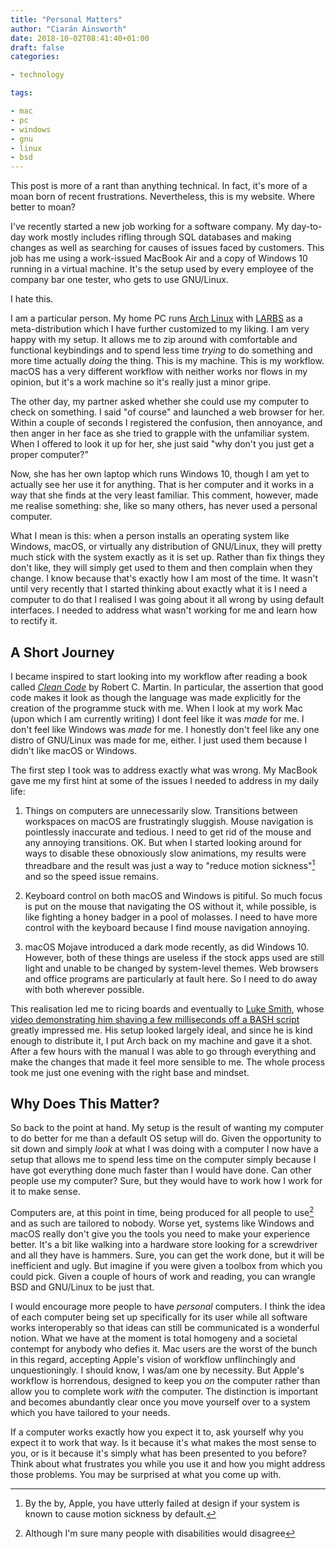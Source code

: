 ```yaml
---
title: "Personal Matters"
author: "Ciarán Ainsworth"
date: 2018-10-02T08:41:40+01:00
draft: false
categories:

- technology

tags:

- mac
- pc
- windows
- gnu
- linux
- bsd
---
```


This post is more of a rant than anything technical. In fact, it's more of a moan born of recent frustrations. Nevertheless, this is my website. Where better to moan?

I've recently started a new job working for a software company. My day-to-day work mostly includes rifling through SQL databases and making changes as well as searching for causes of issues faced by customers. This job has me using a work-issued MacBook Air and a copy of Windows 10 running in a virtual machine. It's the setup used by every employee of the company bar one tester, who gets to use GNU/Linux.

I hate this.

I am a particular person. My home PC runs [Arch Linux](https://archlinux.org) with [LARBS](lukesmith.xyz/larbs) as a meta-distribution which I have further customized to my liking. I am very happy with my setup. It allows me to zip around with comfortable and functional keybindings and to spend less time *trying* to do something and more time actually *doing* the thing. This is my machine. This is my workflow. macOS has a very different workflow with neither works nor flows in my opinion, but it's a work machine so it's really just a minor gripe.

The other day, my partner asked whether she could use my computer to check on something. I said "of course" and launched a web browser for her. Within a couple of seconds I registered the confusion, then annoyance, and then anger in her face as she tried to grapple with the unfamiliar system. When I offered to look it up for her, she just said "why don't you just get a proper computer?"

Now, she has her own laptop which runs Windows 10, though I am yet to actually see her use it for anything. That is her computer and it works in a way that she finds at the very least familiar. This comment, however, made me realise something: she, like so many others, has never used a personal computer.

What I mean is this: when a person installs an operating system like Windows, macOS, or virtually any distribution of GNU/Linux, they will pretty much stick with the system exactly as it is set up. Rather than fix things they don't like, they will simply get used to them and then complain when they change. I know because that's exactly how I am most of the time. It wasn't until very recently that I started thinking about exactly what it is I need a computer to do that I realised I was going about it all wrong by using default interfaces. I needed to address what wasn't working for me and learn how to rectify it.

## A Short Journey

I became inspired to start looking into my workflow after reading a book called [*Clean Code*](https://www.oreilly.com/library/view/clean-code/9780136083238/) by Robert C. Martin. In particular, the assertion that good code makes it look as though the language was made explicitly for the creation of the programme stuck with me. When I look at my work Mac (upon which I am currently writing) I dont feel like it was *made* for me. I don't feel like Windows was *made* for me. I honestly don't feel like any one distro of GNU/Linux was made for me, either. I just used them because I didn't like macOS or Windows.

The first step I took was to address exactly what was wrong. My MacBook gave me my first hint at some of the issues I needed to address in my daily life: 

1. Things on computers are unnecessarily slow. Transitions between workspaces on macOS are frustratingly sluggish. Mouse navigation is pointlessly inaccurate and tedious. I need to get rid of the mouse and any annoying transitions. OK. But when I started looking around for ways to disable these obnoxiously slow animations, my results were threadbare and the result was just a way to "reduce motion sickness"[^1] and so the speed issue remains.

2. Keyboard control on both macOS and Windows is pitiful. So much focus is put on the mouse that navigating the OS without it, while possible, is like fighting a honey badger in a pool of molasses. I need to have more control with the keyboard because I find mouse navigation annoying.

3. macOS Mojave introduced a dark mode recently, as did Windows 10. However, both of these things are useless if the stock apps used are still light and unable to be changed by system-level themes. Web browsers and office programs are particularly at fault here. So I need to do away with both wherever possible.

This realisation led me to ricing boards and eventually to [Luke Smith](https://lukesmith.xyz), whose [video demonstrating him shaving a few milliseconds off a BASH script](https://www.youtube.com/watch?v=bkgeFi4PwOg) greatly impressed me. His setup looked largely ideal, and since he is kind enough to distribute it, I put Arch back on my machine and gave it a shot. After a few hours with the manual I was able to go through everything and make the changes that made it feel more sensible to me. The whole process took me just one evening with the right base and mindset.

## Why Does This Matter?

So back to the point at hand. My setup is the result of wanting my computer to do better for me than a default OS setup will do. Given the opportunity to sit down and simply *look* at what I was doing with a computer I now have a setup that allows me to spend less time on the computer simply because I have got everything done much faster than I would have done. Can other people use my computer? Sure, but they would have to work how I work for it to make sense.

Computers are, at this point in time, being produced for all people to use[^2] and as such are tailored to nobody. Worse yet, systems like Windows and macOS really don't give you the tools you need to make your experience better. It's a bit like walking into a hardware store looking for a screwdriver and all they have is hammers. Sure, you can get the work done, but it will be inefficient and ugly. But imagine if you were given a toolbox from which you could pick. Given a couple of hours of work and reading, you can wrangle BSD and GNU/Linux to be just that.

I would encourage more people to have *personal* computers. I think the idea of each computer being set up specifically for its user while all software works interoperably so that ideas can still be communicated is a wonderful notion. What we have at the moment is total homogeny and a societal contempt for anybody who defies it. Mac users are the worst of the bunch in this regard, accepting Apple's vision of workflow unflinchingly and unquestioningly. I should know, I was/am one by necessity. But Apple's workflow is horrendous, designed to keep you *on* the computer rather than allow you to complete work *with* the computer. The distinction is important and becomes abundantly clear once you move yourself over to a system which you have tailored to your needs.

If a computer works exactly how you expect it to, ask yourself why you expect it to work that way. Is it because it's what makes the most sense to you, or is it because it's simply what has been presented to you before? Think about what frustrates you while you use it and how you might address those problems. You may be surprised at what you come up with.


[^1]: By the by, Apple, you have utterly failed at design if your system is known to cause motion sickness by default.

[^2]: Although I'm sure many people with disabilities would disagree
